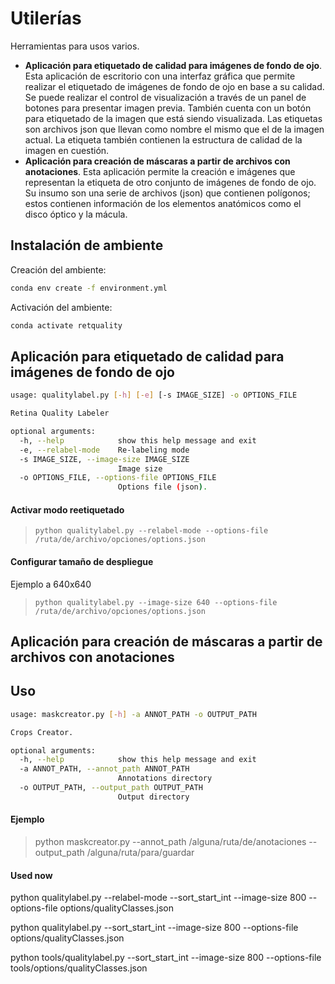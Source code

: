 # Utilerías

Herramientas para usos varios.

- **Aplicación para etiquetado de calidad para imágenes de fondo de ojo**. Esta aplicación de escritorio con una interfaz gráfica que permite realizar el etiquetado de imágenes de fondo de ojo en base a su calidad. Se puede realizar el control de visualización a través de un panel de botones para presentar imagen previa. También cuenta con un botón para etiquetado de la imagen que está siendo visualizada. Las etiquetas son archivos json que llevan como nombre el mismo que el de la imagen actual. La etiqueta también contienen la estructura de calidad de la imagen en cuestión.
- **Aplicación para creación de máscaras a partir de archivos con anotaciones**. Esta aplicación permite la creación e imágenes que representan la etiqueta de otro conjunto de imágenes de fondo de ojo. Su insumo son una serie de archivos (json) que contienen polígonos; estos contienen información de los elementos anatómicos como el disco óptico y la mácula.

## Instalación de ambiente

Creación del ambiente:

```bash
conda env create -f environment.yml
```

Activación del ambiente:

```bash
conda activate retquality
```

## Aplicación para etiquetado de calidad para imágenes de fondo de ojo

```bash
usage: qualitylabel.py [-h] [-e] [-s IMAGE_SIZE] -o OPTIONS_FILE

Retina Quality Labeler

optional arguments:
  -h, --help            show this help message and exit
  -e, --relabel-mode    Re-labeling mode
  -s IMAGE_SIZE, --image-size IMAGE_SIZE
                        Image size
  -o OPTIONS_FILE, --options-file OPTIONS_FILE
                        Options file (json).
```

#### Activar modo reetiquetado

> ```python qualitylabel.py --relabel-mode --options-file /ruta/de/archivo/opciones/options.json```

#### Configurar tamaño de despliegue

Ejemplo a 640x640

> ```python qualitylabel.py --image-size 640 --options-file /ruta/de/archivo/opciones/options.json```

## Aplicación para creación de máscaras a partir de archivos con anotaciones

## Uso

```bash
usage: maskcreator.py [-h] -a ANNOT_PATH -o OUTPUT_PATH

Crops Creator.

optional arguments:
  -h, --help            show this help message and exit
  -a ANNOT_PATH, --annot_path ANNOT_PATH
                        Annotations directory
  -o OUTPUT_PATH, --output_path OUTPUT_PATH
                        Output directory
```

#### Ejemplo

> python maskcreator.py --annot_path /alguna/ruta/de/anotaciones --output_path /alguna/ruta/para/guardar

#### Used now

python qualitylabel.py --relabel-mode --sort_start_int --image-size 800 --options-file options/qualityClasses.json

python qualitylabel.py --sort_start_int --image-size 800 --options-file options/qualityClasses.json

python tools/qualitylabel.py --sort_start_int --image-size 800 --options-file tools/options/qualityClasses.json
